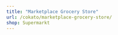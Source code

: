 ```yaml
---
title: "Marketplace Grocery Store"
url: /cokato/marketplace-grocery-store/
shop: Supermarkt
---
```


